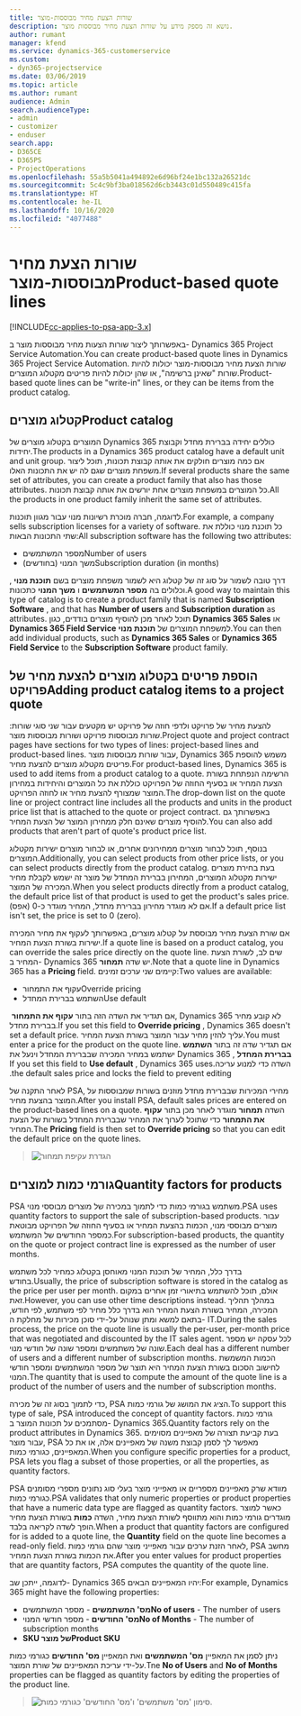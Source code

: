 ```yaml
---
title: שורות הצעת מחיר מבוססות-מוצר
description: נושא זה מספק מידע על שורות הצעת מחיר מבוססות מוצר.
author: rumant
manager: kfend
ms.service: dynamics-365-customerservice
ms.custom:
- dyn365-projectservice
ms.date: 03/06/2019
ms.topic: article
ms.author: rumant
audience: Admin
search.audienceType:
- admin
- customizer
- enduser
search.app:
- D365CE
- D365PS
- ProjectOperations
ms.openlocfilehash: 55a5b5041a494892e6d96bf24e1bc132a26521dc
ms.sourcegitcommit: 5c4c9bf3ba018562d6cb3443c01d550489c415fa
ms.translationtype: HT
ms.contentlocale: he-IL
ms.lasthandoff: 10/16/2020
ms.locfileid: "4077488"
---
```

# <a name="product-based-quote-lines"></a><span data-ttu-id="8fd00-103">שורות הצעת מחיר מבוססות-מוצר</span><span class="sxs-lookup"><span data-stu-id="8fd00-103">Product-based quote lines</span></span>

[!INCLUDE[cc-applies-to-psa-app-3.x](../includes/cc-applies-to-psa-app-3x.md)]


<span data-ttu-id="8fd00-104">באפשרותך ליצור שורות הצעות מחיר מבוססות מוצר ב- Dynamics 365 Project Service Automation.</span><span class="sxs-lookup"><span data-stu-id="8fd00-104">You can create product-based quote lines in Dynamics 365 Project Service Automation.</span></span> <span data-ttu-id="8fd00-105">שורות הצעת מחיר מבוססות-מוצר יכולות להיות שורות "שאינן ברשימה", או שהן יכולות להיות פריטים מקטלוג המוצרים.</span><span class="sxs-lookup"><span data-stu-id="8fd00-105">Product-based quote lines can be "write-in" lines, or they can be items from the product catalog.</span></span>

## <a name="product-catalog"></a><span data-ttu-id="8fd00-106">קטלוג מוצרים</span><span class="sxs-lookup"><span data-stu-id="8fd00-106">Product catalog</span></span>

<span data-ttu-id="8fd00-107">המוצרים בקטלוג מוצרים של Dynamics 365 כוללים יחידה בברירת מחדל וקבוצת יחידות.</span><span class="sxs-lookup"><span data-stu-id="8fd00-107">The products in a Dynamics 365 product catalog have a default unit and unit group.</span></span> <span data-ttu-id="8fd00-108">אם כמה מוצרים חולקים את אותה קבוצת תכונות, תוכל ליצור משפחת מוצרים שגם לה יש את התכונות האלו.</span><span class="sxs-lookup"><span data-stu-id="8fd00-108">If several products share the same set of attributes, you can create a product family that also has those attributes.</span></span> <span data-ttu-id="8fd00-109">כל המוצרים במשפחת מוצרים אחת יורשים את אותה קבוצת תכונות.</span><span class="sxs-lookup"><span data-stu-id="8fd00-109">All the products in one product family inherit the same set of attributes.</span></span>

<span data-ttu-id="8fd00-110">לדוגמה, חברה מוכרת רשיונות מנוי עבור מגוון תוכנות.</span><span class="sxs-lookup"><span data-stu-id="8fd00-110">For example, a company sells subscription licenses for a variety of software.</span></span> <span data-ttu-id="8fd00-111">כל תוכנת מנוי כוללת את שתי התכונות הבאות:</span><span class="sxs-lookup"><span data-stu-id="8fd00-111">All subscription software has the following two attributes:</span></span>

- <span data-ttu-id="8fd00-112">מספר המשתמשים</span><span class="sxs-lookup"><span data-stu-id="8fd00-112">Number of users</span></span> 
- <span data-ttu-id="8fd00-113">משך המנוי (בחודשים)</span><span class="sxs-lookup"><span data-stu-id="8fd00-113">Subscription duration (in months)</span></span>

<span data-ttu-id="8fd00-114">דרך טובה לשמור על סוג זה של קטלוג היא לשמור משפחת מוצרים בשם **תוכנת מנוי** , וכלולים בה **מספר המשתמשים** ו **משך המנוי** כתכונות.</span><span class="sxs-lookup"><span data-stu-id="8fd00-114">A good way to maintain this type of catalog is to create a product family that is named **Subscription Software** , and that has **Number of users** and **Subscription duration** as attributes.</span></span> <span data-ttu-id="8fd00-115">תוכל לאחר מכן להוסיף מוצרים בודדים, כגון **Dynamics 365 Sales** או **Dynamics 365 Field Service** למשפחת המוצרים של **תוכנת מנוי**.</span><span class="sxs-lookup"><span data-stu-id="8fd00-115">You can then add individual products, such as **Dynamics 365 Sales** or **Dynamics 365 Field Service** to the **Subscription Software** product family.</span></span>

## <a name="adding-product-catalog-items-to-a-project-quote"></a><span data-ttu-id="8fd00-116">הוספת פריטים בקטלוג מוצרים להצעת מחיר של פרויקט</span><span class="sxs-lookup"><span data-stu-id="8fd00-116">Adding product catalog items to a project quote</span></span>

<span data-ttu-id="8fd00-117">להצעת מחיר של פרויקט ולדפי חוזה של פרויקט יש מקטעים עבור שני סוגי שורות: שורות מבוססות פרויקט ושורות מבוססות מוצר.</span><span class="sxs-lookup"><span data-stu-id="8fd00-117">Project quote and project contract pages have sections for two types of lines: project-based lines and product-based lines.</span></span> <span data-ttu-id="8fd00-118">עבור שורות מבוססות מוצר, Dynamics 365 משמש להוספת פריטים מקטלוג מוצרים להצעת מחיר.</span><span class="sxs-lookup"><span data-stu-id="8fd00-118">For product-based lines, Dynamics 365 is used to add items from a product catalog to a quote.</span></span> <span data-ttu-id="8fd00-119">הרשימה הנפתחת בשורת הצעת המחיר או בסעיף החוזה של הפרויקט כוללת את כל המוצרים והיחידות במחירון המוצר שמצורף להצעת מחיר או לחוזה הפרויקט.</span><span class="sxs-lookup"><span data-stu-id="8fd00-119">The drop-down list on the quote line or project contract line includes all the products and units in the product price list that is attached to the quote or project contract.</span></span> <span data-ttu-id="8fd00-120">באפשרותך גם להוסיף מוצרים שאינם חלק ממחירון המוצר של הצעת המחיר.</span><span class="sxs-lookup"><span data-stu-id="8fd00-120">You can also add products that aren't part of quote's product price list.</span></span>

<span data-ttu-id="8fd00-121">בנוסף, תוכל לבחור מוצרים ממחירונים אחרים, או לבחור מוצרים ישירות מקטלוג המוצרים.</span><span class="sxs-lookup"><span data-stu-id="8fd00-121">Additionally, you can select products from other price lists, or you can select products directly from the product catalog.</span></span> <span data-ttu-id="8fd00-122">בעת בחירת מוצרים ישירות מקטלוג המוצרים, המחירון בברירת המחדל של מוצר זה ישמש לקבלת מחיר המכירה של המוצר.</span><span class="sxs-lookup"><span data-stu-id="8fd00-122">When you select products directly from a product catalog, the default price list of that product is used to get the product's sales price.</span></span> <span data-ttu-id="8fd00-123">אם לא מוגדר מחירון בברירת מחדל, המחיר מוגדר כ-0 (אפס).</span><span class="sxs-lookup"><span data-stu-id="8fd00-123">If a default price list isn't set, the price is set to 0 (zero).</span></span>

<span data-ttu-id="8fd00-124">אם שורת הצעת מחיר מבוססת על קטלוג מוצרים, באפשרותך לעקוף את מחיר המכירה ישירות בשורת הצעת המחיר.</span><span class="sxs-lookup"><span data-stu-id="8fd00-124">If a quote line is based on a product catalog, you can override the sales price directly on the quote line.</span></span> <span data-ttu-id="8fd00-125">שים לב, לשורת הצעת המחיר ב- Dynamics 365 יש שדה **תמחור**.</span><span class="sxs-lookup"><span data-stu-id="8fd00-125">Note that a quote line in Dynamics 365 has a **Pricing** field.</span></span> <span data-ttu-id="8fd00-126">קיימים שני ערכים זמינים:</span><span class="sxs-lookup"><span data-stu-id="8fd00-126">Two values are available:</span></span>

- <span data-ttu-id="8fd00-127">עקוף את התמחור</span><span class="sxs-lookup"><span data-stu-id="8fd00-127">Override pricing</span></span>  
- <span data-ttu-id="8fd00-128">השתמש בברירת המחדל</span><span class="sxs-lookup"><span data-stu-id="8fd00-128">Use default</span></span>

<span data-ttu-id="8fd00-129">אם תגדיר את השדה הזה בתור **עקוף את התמחור** ‏, Dynamics 365 לא קובע מחיר בברירת מחדל.</span><span class="sxs-lookup"><span data-stu-id="8fd00-129">If you set this field to **Override pricing** , Dynamics 365 doesn't set a default price.</span></span> <span data-ttu-id="8fd00-130">עליך להזין מחיר עבור המוצר בשורת הצעת המחיר.</span><span class="sxs-lookup"><span data-stu-id="8fd00-130">You must enter a price for the product on the quote line.</span></span> <span data-ttu-id="8fd00-131">אם תגדיר שדה זה בתור **‏‫השתמש בברירת המחדל** ‏, Dynamics 365 ישתמש במחיר המכירה שבברירת המחדל וינעל את השדה כדי למנוע עריכה.</span><span class="sxs-lookup"><span data-stu-id="8fd00-131">If you set this field to **Use default** , Dynamics 365 uses the default sales price and locks the field to prevent editing.</span></span>

<span data-ttu-id="8fd00-132">לאחר התקנה של PSA, מחירי המכירות שבברירת מחדל מוזנים בשורות שמבוססות על המוצר בהצעת מחיר.</span><span class="sxs-lookup"><span data-stu-id="8fd00-132">After you install PSA, default sales prices are entered on the product-based lines on a quote.</span></span> <span data-ttu-id="8fd00-133">השדה **תמחור** מוגדר לאחר מכן בתור **עקוף את התמחור** כדי שתוכל לערוך את המחיר שבברירת המחדל בשורות של הצעת המחיר.</span><span class="sxs-lookup"><span data-stu-id="8fd00-133">The **Pricing** field is then set to **Override pricing** so that you can edit the default price on the quote lines.</span></span>

> ![הגדרת עקיפת תמחור](media/basic-guide-10.png)
 
## <a name="quantity-factors-for-products"></a><span data-ttu-id="8fd00-135">גורמי כמות למוצרים</span><span class="sxs-lookup"><span data-stu-id="8fd00-135">Quantity factors for products</span></span>

<span data-ttu-id="8fd00-136">PSA משתמש בגורמי כמות כדי לתמוך במכירה של מוצרים מבוססי מנוי.</span><span class="sxs-lookup"><span data-stu-id="8fd00-136">PSA uses quantity factors to support the sale of subscription-based products.</span></span> <span data-ttu-id="8fd00-137">עבור מוצרים מבוססי מנוי, הכמות בהצעת המחיר או בסעיף החוזה של הפרויקט מבוטאת כמספר החודשים של המשתמש.</span><span class="sxs-lookup"><span data-stu-id="8fd00-137">For subscription-based products, the quantity on the quote or project contract line is expressed as the number of user months.</span></span>

<span data-ttu-id="8fd00-138">בדרך כלל, המחיר של תוכנת המנוי מאוחסן בקטלוג כמחיר לכל משתמש בחודש.</span><span class="sxs-lookup"><span data-stu-id="8fd00-138">Usually, the price of subscription software is stored in the catalog as the price per user per month.</span></span> <span data-ttu-id="8fd00-139">אולם, תוכל להשתמש בתיאורי זמן אחרים במקום זאת.</span><span class="sxs-lookup"><span data-stu-id="8fd00-139">However, you can use other time descriptions instead.</span></span> <span data-ttu-id="8fd00-140">במהלך תהליך המכירה, המחיר בשורת הצעת המחיר הוא בדרך כלל מחיר לפי משתמש, לפי חודש, בתאם למשא ומתן שנוהל על-ידי סוכן מכירות של מחלקת ה- IT.</span><span class="sxs-lookup"><span data-stu-id="8fd00-140">During the sales process, the price on the quote line is usually the per-user, per-month price that was negotiated and discounted by the IT sales agent.</span></span> <span data-ttu-id="8fd00-141">לכל עסקה יש מספר שונה של משתמשים ומספר שונה של חודשי מנוי.</span><span class="sxs-lookup"><span data-stu-id="8fd00-141">Each deal has a different number of users and a different number of subscription months.</span></span> <span data-ttu-id="8fd00-142">הכמות המשמשת לחישוב הסכום בשורת הצעת המחיר היא תוצר של מספר המשתמשים ומספר חודשי המנוי.</span><span class="sxs-lookup"><span data-stu-id="8fd00-142">The quantity that is used to compute the amount of the quote line is a product of the number of users and the number of subscription months.</span></span>

<span data-ttu-id="8fd00-143">כדי לתמוך בסוג זה של מכירה, PSA הציג את המושג של גורמי כמות.</span><span class="sxs-lookup"><span data-stu-id="8fd00-143">To support this type of sale, PSA introduced the concept of quantity factors.</span></span> <span data-ttu-id="8fd00-144">גורמי כמות מסתמכים על תכונות המוצר ב- Dynamics 365.</span><span class="sxs-lookup"><span data-stu-id="8fd00-144">Quantity factors rely on the product attributes in Dynamics 365.</span></span> <span data-ttu-id="8fd00-145">בעת קביעת תצורה של מאפיינים מסוימים עבור מוצר, PSA מאפשר לך לסמן קבוצת משנה של מאפיינים אלה, או את כל המאפיינים, כגורמי כמות.</span><span class="sxs-lookup"><span data-stu-id="8fd00-145">When you configure specific properties for a product, PSA lets you flag a subset of those properties, or all the properties, as quantity factors.</span></span>

<span data-ttu-id="8fd00-146">PSA מוודא שרק מאפיינים מספריים או מאפייני מוצר בעלי סוג נתונים מספרי מסומנים כגורמי כמות.</span><span class="sxs-lookup"><span data-stu-id="8fd00-146">PSA validates that only numeric properties or product properties that have a numeric data type are flagged as quantity factors.</span></span> <span data-ttu-id="8fd00-147">כאשר למוצר מוגדרים גורמי כמות והוא מתווסף לשורת הצעת מחיר, השדה **כמות** בשורת הצעת מחיר הופך לשדה לקריאה בלבד.</span><span class="sxs-lookup"><span data-stu-id="8fd00-147">When a product that quantity factors are configured for is added to a quote line, the **Quantity** field on the quote line becomes a read-only field.</span></span> <span data-ttu-id="8fd00-148">לאחר הזנת ערכים עבור מאפייני מוצר שהם גורמי כמות, PSA מחשב את הכמות בשורת הצעת המחיר.</span><span class="sxs-lookup"><span data-stu-id="8fd00-148">After you enter values for product properties that are quantity factors, PSA computes the quantity of the quote line.</span></span>

<span data-ttu-id="8fd00-149">לדוגמה, ייתכן שב- Dynamics 365 יהיו המאפיינים הבאים:</span><span class="sxs-lookup"><span data-stu-id="8fd00-149">For example, Dynamics 365 might have the following properties:</span></span> 

- <span data-ttu-id="8fd00-150">**מס' המשתמשים** - מספר המשתמשים</span><span class="sxs-lookup"><span data-stu-id="8fd00-150">**No of users** - The number of users</span></span> 
- <span data-ttu-id="8fd00-151">**מס' החודשים** - מספר חודשי המנוי</span><span class="sxs-lookup"><span data-stu-id="8fd00-151">**No of Months** - The number of subscription months</span></span>
- <span data-ttu-id="8fd00-152">**SKU של מוצר**</span><span class="sxs-lookup"><span data-stu-id="8fd00-152">**Product SKU**</span></span> 

<span data-ttu-id="8fd00-153">ניתן לסמן את המאפיין **מס' המשתמשים** ואת המאפיין **מס' החודשים** כגורמי כמות על-ידי עריכת המאפיינים של שורת המוצר.</span><span class="sxs-lookup"><span data-stu-id="8fd00-153">Tne **No of Users** and **No of Months** properties can be flagged as quantity factors by editing the properties of the product line.</span></span> 

> ![סימון 'מס' משתמשים' ו'מס' החודשים' כגורמי כמות.](media/basic-guide-11.png)
 
